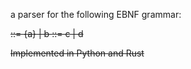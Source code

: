 a parser for the following EBNF grammar:

<S> ::= {a} <X> | b <X>
<X> ::= c | d
  
  
Implemented in Python and Rust
